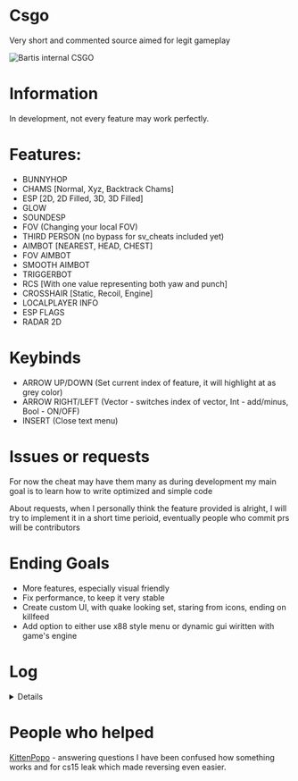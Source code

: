 # Csgo
Very short and commented source aimed for legit gameplay

![Bartis internal CSGO](https://i.imgur.com/H6DEwIh.png)

# Information
In development, not every feature may work perfectly.

# Features: 
 - BUNNYHOP
 - CHAMS [Normal, Xyz, Backtrack Chams]
 - ESP [2D, 2D Filled, 3D, 3D Filled]
 - GLOW
 - SOUNDESP
 - FOV (Changing your local FOV)
 - THIRD PERSON (no bypass for sv_cheats included yet)
 - AIMBOT [NEAREST, HEAD, CHEST]
 - FOV AIMBOT
 - SMOOTH AIMBOT
 - TRIGGERBOT
 - RCS [With one value representing both yaw and punch]
 - CROSSHAIR [Static, Recoil, Engine]
 - LOCALPLAYER INFO
 - ESP FLAGS
 - RADAR 2D

# Keybinds
 - ARROW UP/DOWN (Set current index of feature, it will highlight at as grey color)
 - ARROW RIGHT/LEFT (Vector - switches index of vector, Int - add/minus, Bool - ON/OFF)
 - INSERT (Close text menu)

# Issues or requests
For now the cheat may have them many as during development my main goal is to learn how to write optimized and simple code

About requests, when I personally think the feature provided is alright,
I will try to implement it in a short time perioid, eventually people who commit prs will be contributors

# Ending Goals
- More features, especially visual friendly
- Fix performance, to keep it very stable
- Create custom UI, with quake looking set, staring from icons, ending on killfeed
- Add option to either use x88 style menu or dynamic gui wiritten with game's engine

# Log
<details>

* 1.0.0 - initial commit
* 1.0.1 - small fixes in code + rainbow chams
* 1.0.2 - improved a bit performance, changed render text function to modern wstring, aimbot big drops fixed, aimbot now uses ranged loop for hitboxes
* 1.0.3 - added PlayerResource class which contain kills deaths and ping. Improved some of the features again
* 1.0.4 - fixed typo for backtrack and added in comments ticks option to backtrack, I personally don't need it, hence why it's commented
* 1.0.5 - cleaned up the source in visuals and render. Added new player visuals. Fixed padding in one SDK class, added skeleton ESP. In utils there is a new conventer function which you can very easily use to get distance to enemy in meters (unit to meters)
* 1.0.6 - small update with removing fps drops while menu is opened
</details>

# People who helped
[KittenPopo](https://github.com/KittenPopo) - answering questions I have been confused how something works and for cs15 leak which made reversing even easier.
